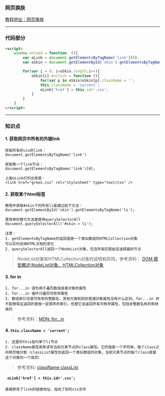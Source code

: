 ### 网页换肤
[教程地址：网页换肤](http://www.fgm.cc/learn/lesson1/02.html)

---
### 代码部分
```html
<script>
    window.onload = function  (){
        var oLink = document.getElementsByTagName('link')[0];
        var oSkin = document.getElementById('skin').getElementsByTagName('li');

        for(var i = 0; i<oSkin.length;i++){
            oSkin[i].onclick = function (){
                for(var p in oSkin)oSkin[p].className = '';
                this.className = 'current';
                oLink['href'] = this.id+'.css';
            }
        }
    }
</script>
```

---
### 知识点

#### 1. 获取网页中所有的外链link
```
获取所有的css的link：
document.getElementsByTagName('link')

获取第一个link节点：
document.getElementsByTagName('link')[0];

上面oLink打印出来是： 
<link href="green.css" rel="stylesheet" type="text/css" />
```


#### 2. 获取某个html标签
```
教程中获取#skin下的所有li是通过如下方法：
document.getElementById('skin').getElementsByTagName('li');

更简单的替代方法是使用querySelectorAll
document.querySelectorAll('#skin > li');

注意：
1. getElementsByTagName的返回值是一个类似数组的HTMLCollection对象
可以实时反映HTML文档的变化
2. querySelectorAll返回一个NodeList对象，包含所有匹配给定选择器的节点
```
>NodeList对象和HTMLCollection对象的说明和异同，参考资料：
[DOM 模型概述:NodeList对象，HTMLCollection对象](http://javascript.ruanyifeng.com/dom/node.html#toc28)

#### 3. for in
```
1. for...in 语句用于遍历数组或者对象的属性
2. for...in 循环只遍历可枚举属性
3. 数组索引仅是可枚举的整数名，其他方面和别的普通对象属性没有什么区别。for...in 并不能够保证返回的是按一定顺序的索引，但是它会返回所有可枚举属性，包括非整数名称的和继承的
```
>参考资料：[MDN: for...in](https://developer.mozilla.org/zh-CN/docs/Web/JavaScript/Reference/Statements/for...in)

#### 4. `this.className = 'current';`
```
1. 这里的this指代单个li节点
2. className属性用来读写当前元素节点的class属性。它的值是一个字符串，每个class之间用空格分割（classList属性则返回一个类似数组的对象，当前元素节点的每个class就是这个对象的一个成员）
```
>参考资料: [className classList](http://javascript.ruanyifeng.com/dom/element.html#toc5)

#### ` oLink['href'] = this.id+'.css';`
```
直接修改了link的链接地址，指向了别的css文件
```
